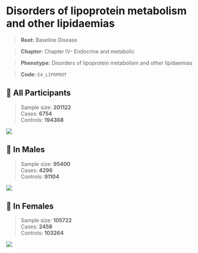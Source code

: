 # Disorders of lipoprotein metabolism and other lipidaemias

> **Root:** Baseline Disease  

> **Chapter:** Chapter IV- Endocrine and metabolic  

> **Phenotype:** Disorders of lipoprotein metabolism and other lipidaemias  

> **Code:** `E4_LIPOPROT`

## 🧪 All Participants  
> Sample size: **201122**  
> Cases: **6754**  
> Controls: **194368**
<img src="/Disease/Figures/ALL/Baseline/E4_LIPOPROT.png"/>
<CsvTable src="/Disease_Data/ALL/Baseline/LG_E4_LIPOPROT.csv" label="🔍 View full results" />

## 👨 In Males  
> Sample size: **95400**  
> Cases: **4296**  
> Controls: **91104**
<img src="/Disease/Figures/Male/Baseline/E4_LIPOPROT.png"/>
<CsvTable src="/Disease_Data/Male/Baseline/LG_E4_LIPOPROT.csv" label="🔍 View full results" />

## 👩 In Females  
> Sample size: **105722**  
> Cases: **2458**  
> Controls: **103264**
<img src="/Disease/Figures/Female/Baseline/E4_LIPOPROT.png"/>
<CsvTable src="/Disease_Data/Female/Baseline/LG_E4_LIPOPROT.csv" label="🔍 View full results" />
